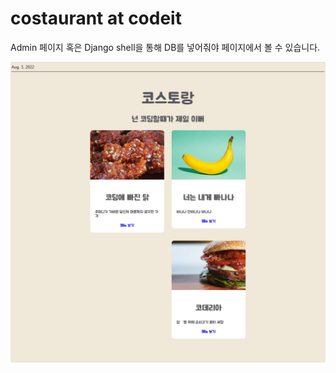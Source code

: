 # costaurant at codeit
Admin 페이지 혹은 Django shell을 통해 DB를 넣어줘야 페이지에서 볼 수 있습니다.

![screenshot](menu.jpg)